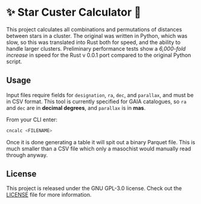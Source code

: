 # :sparkles: Star Custer Calculator :star2:

This project calculates all combinations and permutations of distances between stars in a cluster. The original was written in Python, which was slow, so this was translated into Rust both for speed, and the ability to handle larger clusters. Preliminary performance tests show a *6,000-fold increase* in speed for the Rust v 0.0.1 port compared to the original Python script.

## Usage

Input files require fields for `designation`, `ra`, `dec`, and `parallax`, and must be in CSV format. This tool is currently specified for GAIA catalogues, so `ra` and `dec` are in **decimal degrees**, and `parallax` is in **mas**.

From your CLI enter:
```bash
cncalc <FILENAME>
```

Once it is done generating a table it will spit out a binary Parquet file. This is much smaller than a CSV file which only a masochist would manually read through anyway.

## License

This project is released under the GNU GPL-3.0 license. Check out the [LICENSE](LICENSE) file for more information.
